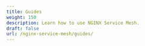 ```yaml
---
title: Guides
weight: 150
description: Learn how to use NGINX Service Mesh.
draft: false
url: /nginx-service-mesh/guides/
---
```


